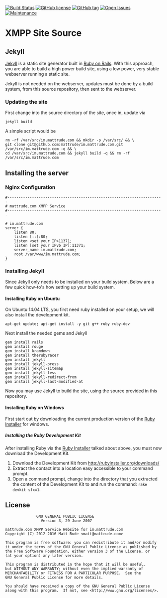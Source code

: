 [![Build Status](https://travis-ci.org/mattrude/im.mattrude.com.svg?branch=master)](https://travis-ci.org/mattrude/im.mattrude.com)
[![GitHub license](https://img.shields.io/github/license/mattrude/im.mattrude.com.svg)](https://github.com/mattrude/im.mattrude.com/blob/master/LICENSE)
[![GitHub tag](https://img.shields.io/github/tag/mattrude/im.mattrude.com.svg)](https://github.com/mattrude/im.mattrude.com/tags)
[![Open Issues](https://img.shields.io/github/issues-raw/mattrude/im.mattrude.com.svg)](https://github.com/mattrude/im.mattrude.com/issues)
[![Maintenance](https://img.shields.io/maintenance/yes/2017.svg)](http://github.com/mattrude/im.mattrude.com)

# XMPP Site Source


## Jekyll

[Jekyll](http://jekyllrb.com/) is a static site generator built in [Ruby on Rails](http://rubyonrails.org/). With this approach, you are able to build a high power build site, using a low power, very stable webserver running a static site.

Jekyll is not needed on the webserver, updates must be done by a build system, from this source repository, then sent to the webserver.

### Updating the site

First change into the source directory of the site, once in, update via

    jekyll build

A simple script would be

    rm -rf /var/src/im.mattrude.com && mkdir -p /var/src/ && \
    git clone git@github.com:mattrude/im.mattrude.com.git /var/src/im.mattrude.com -q && \
    cd /var/src/im.mattrude.com && jekyll build -q && rm -rf /var/src/im.mattrude.com

## Installing the server

### Nginx Configuration

    #----------------------------------------------------------------------
    # mattrude.com XMPP Service
    #----------------------------------------------------------------------

    # im.mattrude.com
    server {
        listen 80;
        listen [::]:80;
        listen <set your IP>11371;
        listen [set your IPv6 IP]:11371;
        server_name im.mattrude.com;
        root /var/www/im.mattrude.com;
    }


### Installing Jekyll
Since Jekyll only needs to be installed on your build system. Below are a few quick how-to's how setting up your build system.

#### Installing Ruby on Ubuntu
On Ubuntu 14.04 LTS, you first need ruby installed on your setup, we will also install the development kit.

    apt-get update; apt-get install -y git g++ ruby ruby-dev

Next install the needed gems and Jekyll

    gem install rails
    gem install rouge
    gem install kramdown
    gem install therubyracer
    gem install jekyll
    gem install jekyll-press
    gem install jekyll-sitemap
    gem install jekyll-less
    gem install jekyll-redirect-from
    gem install jekyll-last-modified-at

Now you may use Jekyll to build the site, using the source provided in this repository.

#### Installing Ruby on Windows
First start out by downloading the current production version of the [Ruby Installer](http://rubyinstaller.org/downloads/) for windows.

##### Installing the Ruby Development Kit
After installing Ruby via the [Ruby Installer](http://rubyinstaller.org/downloads/) talked about above, you must now download the Development Kit.

1. Download the Development Kit from http://rubyinstaller.org/downloads/
1. Extract the contact into a location easy accessible to your command prompt.
1. Open a command prompt, change into the directory that you extracted the content of the Development Kit to and run the command: `rake devkit sfx=1`.

## License

                  GNU GENERAL PUBLIC LICENSE
                    Version 3, 29 June 2007

    mattrude.com XMPP Service Website for im.mattrude.com
    Copyright (C) 2012-2016 Matt Rude <matt@mattrude.com>

    This program is free software: you can redistribute it and/or modify
    it under the terms of the GNU General Public License as published by
    the Free Software Foundation, either version 3 of the License, or
    (at your option) any later version.

    This program is distributed in the hope that it will be useful,
    but WITHOUT ANY WARRANTY; without even the implied warranty of
    MERCHANTABILITY or FITNESS FOR A PARTICULAR PURPOSE.  See the
    GNU General Public License for more details.

    You should have received a copy of the GNU General Public License
    along with this program.  If not, see <http://www.gnu.org/licenses/>.
